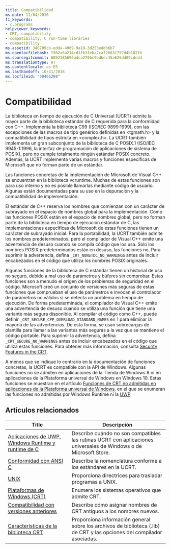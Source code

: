 ```yaml
---
title: Compatibilidad
ms.date: 11/04/2016
f1_keywords:
- c.programs
helpviewer_keywords:
- CRT, compatibility
- compatibility, C run-time libraries
- compatibility
ms.assetid: 346709cb-edda-4909-9a19-3d253eddb6b7
ms.openlocfilehash: f562a6a214cd1fb3feba2caf26831797d4b182fb
ms.sourcegitcommit: 6052185696adca270bc9bdbec45a626dd89cdcdd
ms.translationtype: HT
ms.contentlocale: es-ES
ms.lasthandoff: 10/31/2018
ms.locfileid: "50465288"
---
```

# <a name="compatibility"></a>Compatibilidad

La biblioteca en tiempo de ejecución de C Universal (UCRT) admite la mayor parte de la biblioteca estándar de C requerida para la conformidad con C++. Implementa la biblioteca C99 (ISO/IEC 9899:1999), con las excepciones de las macros de tipo genérico definidas en \<tgmath.h> y la compatibilidad de tipos estricta en \<complex.h>. La UCRT también implementa un gran subconjunto de la biblioteca de C POSIX.1 (ISO/IEC 9945-1:1996, la interfaz de programación de aplicaciones de sistema de POSIX), pero no cumple totalmente ningún estándar POSIX concreto.  Además, la UCRT implementa varias macros y funciones específicas de Microsoft que no forman parte de un estándar.

Las funciones concretas de la implementación de Microsoft de Visual C++ se encuentran en la biblioteca vcruntime.  Muchas de estas funciones son para uso interno y no es posible llamarlas mediante código de usuario. Algunas están documentadas para su uso en la depuración y la compatibilidad de implementación.

El estándar de C++ reserva los nombres que comienzan con un carácter de subrayado en el espacio de nombres global para la implementación. Como las funciones POSIX están en el espacio de nombres global, pero no forman parte de la biblioteca en tiempo de ejecución estándar de C, las implementaciones específicas de Microsoft de estas funciones tienen un carácter de subrayado inicial. Para la portabilidad, la UCRT también admite los nombres predeterminados, pero el compilador de Visual C++ emite una advertencia de desuso cuando se compila código que los usa. Solo los nombres POSIX predeterminados están en desuso, las funciones no. Para suprimir la advertencia, defina `_CRT_NONSTDC_NO_WARNINGS` antes de incluir encabezados en el código que utiliza los nombres POSIX originales.

Algunas funciones de la biblioteca de C estándar tienen un historial de uso no seguro, debido a mal uso de parámetros y búferes sin comprobar. Estas funciones son a menudo el origen de los problemas de seguridad en el código. Microsoft creó un conjunto de versiones más seguras de estas funciones que comprueban el uso de parámetros e invocan el controlador de parámetros no válidos si se detecta un problema en tiempo de ejecución.  De forma predeterminada, el compilador de Visual C++ emite una advertencia de desuso cuando se utiliza una función que tiene una variante más segura disponible. Al compilar el código como C++, puede definir `_CRT_SECURE_CPP_OVERLOAD_STANDARD_NAMES` en 1 para eliminar la mayoría de las advertencias. De esta forma, se usan sobrecargas de plantilla para llamar a las variantes más seguras a la vez que se mantiene el código portable. Para suprimir la advertencia, defina `_CRT_SECURE_NO_WARNINGS` antes de incluir encabezados en el código que utiliza estas funciones. Para obtener más información, consulta [Security Features in the CRT](../c-runtime-library/security-features-in-the-crt.md).

A menos que se indique lo contrario en la documentación de funciones concretas, la UCRT es compatible con la API de Windows.  Algunas funciones no se admiten en aplicaciones de la Tienda de Windows 8 ni en aplicaciones de la Plataforma universal de Windows en Windows 10. Estas funciones se muestran en el artículo [Funciones de CRT no admitidas en aplicaciones de la Plataforma universal de Windows](../cppcx/crt-functions-not-supported-in-universal-windows-platform-apps.md), en el que se enumeran las funciones no admitidas por Windows Runtime ni la [UWP](/uwp).

## <a name="related-articles"></a>Artículos relacionados

|Title|Descripción|
|-----------|-----------------|
|[Aplicaciones de UWP, Windows Runtime y runtime de C](../c-runtime-library/windows-store-apps-the-windows-runtime-and-the-c-run-time.md)|Describe cuándo no son compatibles las rutinas UCRT con aplicaciones universales de Windows o de Microsoft Store.|
|[Conformidad con ANSI C](../c-runtime-library/ansi-c-compliance.md)|Describe la nomenclatura conforme a los estándares en la UCRT.|
|[UNIX](../c-runtime-library/unix.md)|Proporciona directrices para trasladar programas a UNIX.|
|[Plataformas de Windows (CRT)](../c-runtime-library/windows-platforms-crt.md)|Enumera los sistemas operativos que admite CRT.|
|[Compatibilidad con versiones anteriores](../c-runtime-library/backward-compatibility.md)|Describe cómo asignar nombres de CRT antiguos a los nombres nuevos.|
|[Características de la biblioteca CRT](../c-runtime-library/crt-library-features.md)|Proporciona información general sobre los archivos de biblioteca (.lib) de CRT y las opciones del compilador asociadas.|